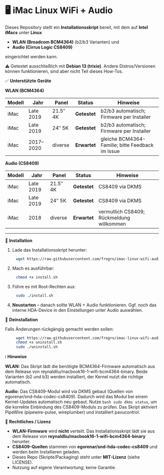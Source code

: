 # 🖥️ iMac Linux WiFi + Audio 
Dieses Repository stellt ein **Installationsskript** bereit, mit dem auf **Intel iMacs** unter **Linux** 

- **WLAN (Broadcom BCM4364)** (b2/b3 Varianten) und
- **Audio (Cirrus Logic CS8409)**

eingerichtet werden kann. 

⚠️ Getestet ausschließlich mit **Debian 13 (trixie)**. Andere Distros/Versionen können funktionieren, sind aber nicht Teil dieses How-Tos.

✅ **Unterstützte Geräte**

**WLAN (BCM4364)**

| Modell | Jahr      | Panel    | Status       | Hinweise                                         |
| ------ | --------- | -------- | ------------ | ------------------------------------------------ |
| iMac   | Late 2019 | 21.5″ 4K | **Getestet** | b2/b3 automatisch; Firmware per Installer        |
| iMac   | Late 2019 | 24″ 5K   | **Getestet** | b2/b3 automatisch; Firmware per Installer        |
| iMac   | 2017–2020 | diverse  | **Erwartet** | gleiche BCM4364-Familie; bitte Feedback im Issue |

**Audio (CS8409)**

| Modell | Jahr      | Panel    | Status       | Hinweise                                  |
| ------ | --------- | -------- | ------------ | ----------------------------------------- |
| iMac   | Late 2019 | 21.5″ 4K | **Getestet** | CS8409 via DKMS                           |
| iMac   | Late 2019 | 24″ 5K   | **Getestet** | CS8409 via DKMS                           |
| iMac   | 2018      | diverse  | **Erwartet** | vermutlich CS8409; Rückmeldung willkommen |


---

🚀 **Installation**

1. Lade das Installationsskript herunter:
```bash
     wget https://raw.githubusercontent.com/frogro/imac-linux-wifi-audio/main/install.sh
```

2. Mach es ausführbar:
```bash
     chmod +x install.sh
```

3. Führe es mit Root-Rechten aus:
```bash
     sudo ./install.sh
```

4. **Neustarten** – danach sollte WLAN + Audio funktionieren. Ggf. noch das interne HDA-Device in den Einstellungen unter Audio auswählen.

🔧 **Deinstallation**

Falls Änderungen rückgängig gemacht werden sollen:

```bash
     wget https://raw.githubusercontent.com/frogro/imac-linux-wifi-audio/main/uninstall.sh
     chmod +x uninstall.sh
     sudo ./uninstall.sh
```

ℹ️ **Hinweise**

**WLAN:**
Das Skript lädt die benötigte BCM4364-Firmware automatisch aus dem Release von reynaldliu/macbook16-1-wifi-bcm4364-binary. Beide Varianten (b2 und b3) werden installiert, der Kernel nutzt die richtige automatisch.

**Audio:**
Das CS8409-Modul wird via DKMS gebaut (Quellen von egorenar/snd-hda-codec-cs8409). Dadurch wird das Modul bei einem Kernel-Updates automatisch neu gebaut. Nutze ```bash sudo dkms status```, um die korrekte Einbindung des CS8409-Moduls zu prüfen. Das Skript aktiviert PipeWire (pipewire-pulse, wireplumber) und installiert pavucontrol.

📜 **Rechtliches / Lizenz** 

- **WLAN-Firmware** wird **nicht** verteilt. Das Installationsskript lädt sie aus dem Release von **reynaldliu/macbook16-1-wifi-bcm4364-binary** herunter.
- **CS8409-Quellen** stammen von **egorenar/snd-hda-codec-cs8409** und werden beim Installieren geladen.
- Dieses Repo (Skripte/Packaging) steht unter **MIT-Lizenz** (siehe LICENSE).
- Nutzung auf eigene Verantwortung; keine Garantie.
